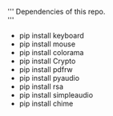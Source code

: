 '''
Dependencies of this repo.  
'''
- pip install keyboard
- pip install mouse
- pip install colorama
- pip install Crypto
- pip install pdfrw
- pip install pyaudio
- pip install rsa
- pip install simpleaudio
- pip install chime

